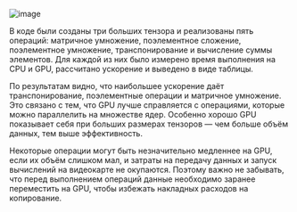 ![image](https://github.com/user-attachments/assets/997fb4e7-6ded-487c-a376-0b52e1fc51d8)

В коде были созданы три больших тензора и реализованы пять операций: матричное умножение, поэлементное сложение, поэлементное умножение, транспонирование и вычисление суммы элементов. 
Для каждой из них было измерено время выполнения на CPU и GPU, рассчитано ускорение и выведено в виде таблицы.

По результатам видно, что наибольшее ускорение даёт транспонирование, поэлементные операции и матричное умножение. 
Это связано с тем, что GPU лучше справляется с операциями, которые можно параллелить на множестве ядер. Особенно хорошо GPU показывает себя при больших размерах тензоров — чем больше объём данных, тем выше эффективность.

Некоторые операции могут быть незначительно медленнее на GPU, если их объём слишком мал, и затраты на передачу данных и запуск вычислений на видеокарте не окупаются. 
Поэтому важно не забывать, что перед выполнением операций данные необходимо заранее переместить на GPU, чтобы избежать накладных расходов на копирование.
